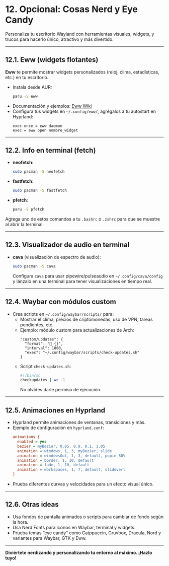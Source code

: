# 12. Opcional: Cosas Nerd y Eye Candy

Personaliza tu escritorio Wayland con herramientas visuales, widgets, y trucos para hacerlo único, atractivo y más divertido.

---

## 12.1. Eww (widgets flotantes)

**Eww** te permite mostrar widgets personalizados (reloj, clima, estadísticas, etc.) en tu escritorio.

- Instala desde AUR:
  ```sh
  paru -S eww
  ```
- Documentación y ejemplos: [Eww Wiki](https://elkowar.github.io/eww/)
- Configura tus widgets en `~/.config/eww/`, agrégalos a tu autostart en Hyprland:
  ```
  exec-once = eww daemon
  exec = eww open nombre_widget
  ```

---

## 12.2. Info en terminal (fetch)

- **neofetch**:
  ```sh
  sudo pacman -S neofetch
  ```
- **fastfetch**:
  ```sh
  sudo pacman -S fastfetch
  ```
- **pfetch**:
  ```sh
  paru -S pfetch
  ```
Agrega uno de estos comandos a tu `.bashrc` o `.zshrc` para que se muestre al abrir la terminal.

---

## 12.3. Visualizador de audio en terminal

- **cava** (visualización de espectro de audio):
  ```sh
  sudo pacman -S cava
  ```
  Configura `cava` para usar pipewire/pulseaudio en `~/.config/cava/config` y lánzalo en una terminal para tener visualizaciones en tiempo real.

---

## 12.4. Waybar con módulos custom

- Crea scripts en `~/.config/waybar/scripts/` para:
  - Mostrar el clima, precios de criptomonedas, uso de VPN, tareas pendientes, etc.
  - Ejemplo: módulo custom para actualizaciones de Arch:
    ```jsonc
    "custom/updates": {
      "format": " {}",
      "interval": 1800,
      "exec": "~/.config/waybar/scripts/check-updates.sh"
    }
    ```
  - Script `check-updates.sh`:
    ```sh
    #!/bin/sh
    checkupdates | wc -l
    ```
    No olvides darle permiso de ejecución.

---

## 12.5. Animaciones en Hyprland

- Hyprland permite animaciones de ventanas, transiciones y más.
- Ejemplo de configuración en `hyprland.conf`:
  ```ini
  animations {
    enabled = yes
    bezier = myBezier, 0.05, 0.9, 0.1, 1.05
    animation = windows, 1, 3, myBezier, slide
    animation = windowsOut, 1, 3, default, popin 80%
    animation = border, 1, 10, default
    animation = fade, 1, 10, default
    animation = workspaces, 1, 7, default, slidevert
  }
  ```
- Prueba diferentes curvas y velocidades para un efecto visual único.

---

## 12.6. Otras ideas

- Usa fondos de pantalla animados o scripts para cambiar de fondo según la hora.
- Usa Nerd Fonts para iconos en Waybar, terminal y widgets.
- Prueba temas “eye candy” como Catppuccin, Gruvbox, Dracula, Nord y variantes para Waybar, GTK y Eww.

---

**Diviértete nerdizando y personalizando tu entorno al máximo. ¡Hazlo tuyo!**
